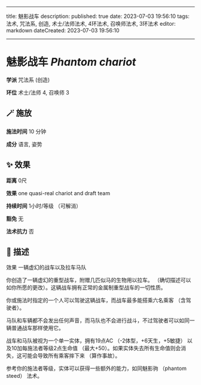 
---
title: 魅影战车
description: 
published: true
date: 2023-07-03 19:56:10
tags: 法术, 咒法系, 创造, 术士/法师法术, 4环法术, 召唤师法术, 3环法术
editor: markdown
dateCreated: 2023-07-03 19:56:10

---

# **魅影战车** *Phantom chariot*

**学派** 咒法系 (创造) 

**环位** 术士/法师 4, 召唤师 3

## 🪄 施放

**施法时间** 10 分钟

**成分** 语言, 姿势

## ✨ 效果  

**距离** 0尺 

**效果** one quasi-real chariot and draft team 

**持续时间** 1小时/等级 （可解消） 

**豁免** 无

**法术抗力** 否

## 📖 描述

效果          一辆虚幻的战车以及拉车马队

你创造了一辆虚幻的重型战车，附赠几匹似马的生物用以拉车。 （确切描述可以如你所愿的更改）。这辆战车拥有正常的金属制重型战车的一切性质。

你或施法时指定的一个人可以驾驶这辆战车，而战车最多能搭乘六名乘客 （含驾驶者）。

马队和车辆都不会发出任何声音，而马队也不会进行战斗，不过驾驶者可以如同一辆普通战车那样使用它。

战车和马队被视为一个单一实体，拥有19点AC （-2体型，+6天生，+5敏捷） 以及10加每施法者等级2点生命值 （最大+50）。如果实体失去所有生命值则会消失，这可能会导致所有乘客摔下来 （算作事故）。

参考你的施法者等级，实体可以获得一些额外的能力，如同魅影驹 （phantom steed） 法术。
    